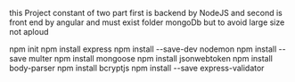 this Project constant of two part first is backend by NodeJS and second is front end by angular and must exist folder mongoDb but to avoid large size not aploud 


npm init
npm install express
npm install --save-dev nodemon 
npm install --save multer
npm install mongoose
npm install jsonwebtoken
npm install body-parser
npm install bcryptjs
npm install --save express-validator
